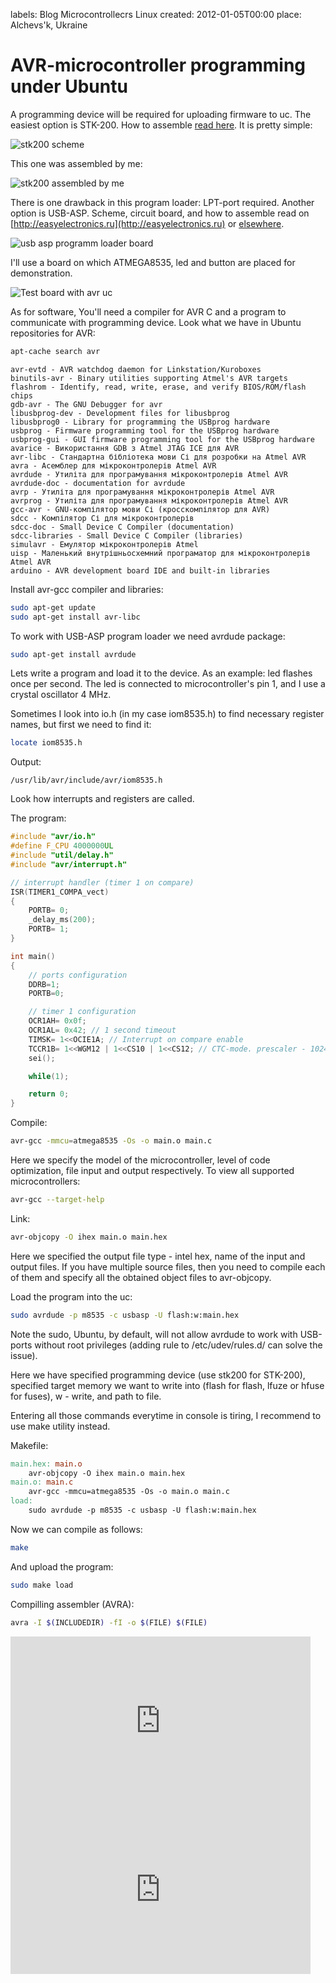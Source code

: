 labels: Blog
        Microcontrollecrs
        Linux
created: 2012-01-05T00:00
place: Alchevs'k, Ukraine

# AVR-microcontroller programming under Ubuntu

A programming device will be required for uploading firmware to uc. The easiest option is STK-200. How to assemble [read here](http://myrobot.ru/stepbystep/mc_programmer.php). It is pretty simple:

![stk200 scheme](stk200.png)

This one was assembled by me:

![stk200 assembled by me](stk200_my.png)

There is one drawback in this program loader: LPT-port required. Another option is USB-ASP. Scheme, circuit board, and how to assemble read on [http://easyelectronics.ru](http://easyelectronics.ru) or [elsewhere](https://www.google.com/search?q=usb-asp). 

![usb asp programm loader board](usb_asp_my.png)

I'll use a board on which ATMEGA8535, led and button are placed for demonstration.

![Test board with avr uc](test_board_my.png)

As for software, You'll need a compiler for AVR C and a program to communicate with programming device. Look what we have in Ubuntu repositories for AVR:

```bash
apt-cache search avr
```

```
avr-evtd - AVR watchdog daemon for Linkstation/Kuroboxes
binutils-avr - Binary utilities supporting Atmel's AVR targets
flashrom - Identify, read, write, erase, and verify BIOS/ROM/flash chips
gdb-avr - The GNU Debugger for avr
libusbprog-dev - Development files for libusbprog
libusbprog0 - Library for programming the USBprog hardware
usbprog - Firmware programming tool for the USBprog hardware
usbprog-gui - GUI firmware programming tool for the USBprog hardware
avarice - Використання GDB з Atmel JTAG ICE для AVR
avr-libc - Стандартна бібліотека мови Сі для розробки на Atmel AVR
avra - Асемблер для мікроконтролерів Atmel AVR
avrdude - Утиліта для програмування мікроконтролерів Atmel AVR
avrdude-doc - documentation for avrdude
avrp - Утиліта для програмування мікроконтролерів Atmel AVR
avrprog - Утиліта для програмування мікроконтролерів Atmel AVR
gcc-avr - GNU-компілятор мови Сі (кросскомпілятор для AVR)
sdcc - Компілятор Сі для мікроконтролерів
sdcc-doc - Small Device C Compiler (documentation)
sdcc-libraries - Small Device C Compiler (libraries)
simulavr - Емулятор мікроконтролерів Atmel
uisp - Маленький внутрішньосхемний програматор для мікроконтролерів Atmel AVR
arduino - AVR development board IDE and built-in libraries
```

Install avr-gcc compiler and libraries:

```bash
sudo apt-get update
sudo apt-get install avr-libc
```

To work with USB-ASP program loader we need avrdude package:

```bash
sudo apt-get install avrdude
```

Lets write a program and load it to the device. As an example: led flashes once per second. The led is connected to microcontroller's pin 1, and I use a crystal oscillator 4 MHz.

Sometimes I look into io.h (in my case iom8535.h) to find necessary register names, but first we need to find it:

```bash
locate iom8535.h
```

Output:
```
/usr/lib/avr/include/avr/iom8535.h
```

Look how interrupts and registers are called.

The program:
```c
#include "avr/io.h"
#define F_CPU 4000000UL
#include "util/delay.h"
#include "avr/interrupt.h" 

// interrupt handler (timer 1 on compare)
ISR(TIMER1_COMPA_vect)
{
    PORTB= 0;
    _delay_ms(200);
    PORTB= 1;
}

int main()
{
    // ports configuration
    DDRB=1;
    PORTB=0;

    // timer 1 configuration
    OCR1AH= 0x0f;
    OCR1AL= 0x42; // 1 second timeout
    TIMSK= 1<<OCIE1A; // Interrupt on compare enable
    TCCR1B= 1<<WGM12 | 1<<CS10 | 1<<CS12; // CTC-mode. prescaler - 1024 and start!
    sei();

    while(1);

    return 0;
}
```

Compile:
```bash
avr-gcc -mmcu=atmega8535 -Os -o main.o main.c
```

Here we specify the model of the microcontroller, level of code optimization, file input and output respectively. To view all supported microcontrollers:

```bash
avr-gcc --target-help
```

Link:
```bash
avr-objcopy -O ihex main.o main.hex
```

Here we specified the output file type - intel hex, name of the input and output files. If you have multiple source files, then you need to compile each of them and specify all the obtained object files to avr-objcopy.

Load the program into the uc:
```bash
sudo avrdude -p m8535 -c usbasp -U flash:w:main.hex
```

Note the sudo, Ubuntu, by default, will not allow avrdude to work with USB-ports without root privileges (adding rule to /etc/udev/rules.d/ can solve the issue). 

Here we have specified programming device (use stk200 for STK-200), specified target memory we want to write into (flash for flash, lfuze or hfuse for fuses), w - write, and path to file.

Entering all those commands everytime in console is tiring, I recommend to use make utility instead.

Makefile:
```makefile
main.hex: main.o
    avr-objcopy -O ihex main.o main.hex
main.o: main.c
    avr-gcc -mmcu=atmega8535 -Os -o main.o main.c
load: 
    sudo avrdude -p m8535 -c usbasp -U flash:w:main.hex
```

Now we can compile as follows:
```bash
make
```

And upload the program:
```bash
sudo make load
```

Compilling assembler (AVRA):
```bash
avra -I $(INCLUDEDIR) -fI -o $(FILE) $(FILE)
```

<iframe width="480" height="270" src="https://www.youtube.com/embed/PV276wCVX2s" frameborder="0" allowfullscreen></iframe>

<iframe width="480" height="270" src="https://www.youtube.com/embed/toY4fjLI9GQ" frameborder="0" allowfullscreen></iframe>

